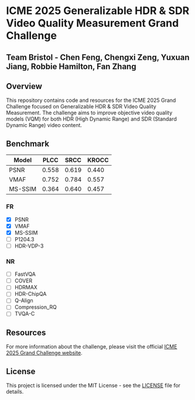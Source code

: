 # ICME 2025 Generalizable HDR & SDR Video Quality Measurement Grand Challenge
## Team Bristol - Chen Feng, Chengxi Zeng, Yuxuan Jiang, Robbie Hamilton, Fan Zhang


## Overview
This repository contains code and resources for the ICME 2025 Grand Challenge focused on Generalizable HDR & SDR Video Quality Measurement. The challenge aims to improve objective video quality models (VQM) for both HDR (High Dynamic Range) and SDR (Standard Dynamic Range) video content.


## Benchmark

| Model  | PLCC  | SRCC  | KROCC |
|--------|-------|-------|-------|
| PSNR | 0.558 | 0.619 | 0.440 |
| VMAF | 0.752 | 0.784 | 0.557 |
| MS-SSIM | 0.364 | 0.640 | 0.457 |

### FR
- [x] PSNR
- [x] VMAF
- [x] MS-SSIM
- [ ] P1204.3
- [ ] HDR-VDP-3

### NR
- [ ] FastVQA
- [ ] COVER
- [ ] HDRMAX
- [ ] HDR-ChipQA
- [ ] Q-Align
- [ ] Compression_RQ
- [ ] TVQA-C

## Resources
For more information about the challenge, please visit the official [ICME 2025 Grand Challenge website](https://sites.google.com/view/icme25-vqm-gc/home?authuser=0).

## License
This project is licensed under the MIT License - see the [LICENSE](LICENSE) file for details.